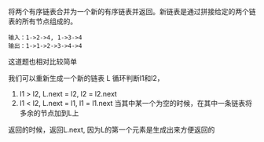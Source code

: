 将两个有序链表合并为一个新的有序链表并返回。新链表是通过拼接给定的两个链表的所有节点组成的。 
```
输入：1->2->4, 1->3->4
输出：1->1->2->3->4->4
```

这道题也相对比较简单

我们可以重新生成一个新的链表 L
循环判断l1和l2，
1. l1 > l2, L.next = l2, l2 = l2.next
2. l1 < l2, L.next = l1, l1 = l1.next
当其中某一个为空的时候，在其中一条链表将多余的节点加到L上

返回的时候，返回L.next, 因为L的第一个元素是生成出来方便返回的
